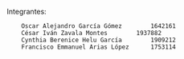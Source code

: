Integrantes:

		Oscar Alejandro García Gómez		1642161
		César Iván Zavala Montes		1937882
		Cynthia Berenice Helu García		1909212
		Francisco Emmanuel Arias López		1753114
    
    
